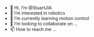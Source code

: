 - 👋 Hi, I’m @StuartJIA
- 👀 I’m interested in robotics
- 🌱 I’m currently learning motion control
- 💞️ I’m looking to collaborate on ...
- 📫 How to reach me ...

<!---
StuartJIA/StuartJIA is a ✨ special ✨ repository because its `README.md` (this file) appears on your GitHub profile.
You can click the Preview link to take a look at your changes.
--->
